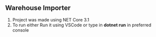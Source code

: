 ## Warehouse Importer

1. Project was made using NET Core 3.1
1. To run either Run it using VSCode or type in **dotnet run** in preferred console